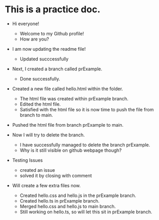 # This is a practice doc.

* Hi everyone!
    * Welcome to my Github profile!
    * How are you?

* I am now updating the readme file!
    * Updated succcessfully

* Next, I created a branch called prExample.
    * Done successfully.

* Created a new file called hello.html within the folder.
    * The html file was created within prExample branch. 
    * Edited the html file.
    * Satisfied with the html file so it is now time to push the file from branch to main.

* Pushed the html file from branch prExample to main.

* Now I will try to delete the branch.
    * I have successfully managed to delete the branch prExample.
    * Why is it still visible on github webpage though?

* Testing Issues
    * created an issue
    * solved it by closing with comment

* Will create a few extra files now.
    * Created hello.css and hello.js in the prExample branch.
    * Created hello.ts in prExample branch.
    * Merged hello.css and hello.js to main branch.
    * Still working on hello.ts, so will let this sit in prExample branch.

    



